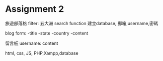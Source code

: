 # Assignment 2

旅遊部落格
filter: 五大洲
search function
建立database, 郵箱,username,密碼

blog form: 
-title
-state
-country
-content

留言板
username:
content

html, css, JS, PHP,Xampp,database